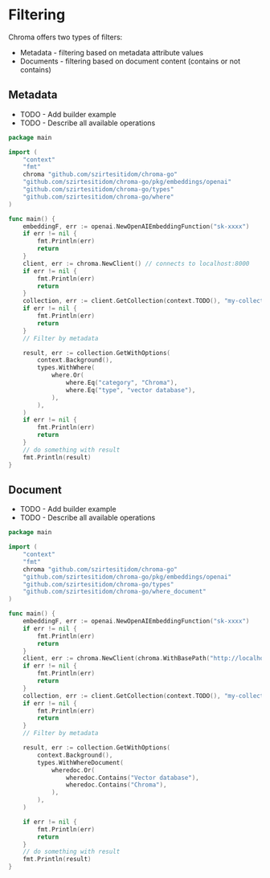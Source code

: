 # Filtering

Chroma offers two types of filters:

- Metadata - filtering based on metadata attribute values
- Documents - filtering based on document content (contains or not contains)

## Metadata

* TODO - Add builder example
* TODO - Describe all available operations

```go
package main

import (
	"context"
	"fmt"
	chroma "github.com/szirtesitidom/chroma-go"
	"github.com/szirtesitidom/chroma-go/pkg/embeddings/openai"
	"github.com/szirtesitidom/chroma-go/types"
	"github.com/szirtesitidom/chroma-go/where"
)

func main() {
	embeddingF, err := openai.NewOpenAIEmbeddingFunction("sk-xxxx")
	if err != nil {
		fmt.Println(err)
		return
	}
	client, err := chroma.NewClient() // connects to localhost:8000
	if err != nil {
		fmt.Println(err)
		return
	}
	collection, err := client.GetCollection(context.TODO(), "my-collection", embeddingF)
	if err != nil {
		fmt.Println(err)
		return
	}
	// Filter by metadata

	result, err := collection.GetWithOptions(
		context.Background(),
		types.WithWhere(
			where.Or(
				where.Eq("category", "Chroma"),
				where.Eq("type", "vector database"),
			),
		),
	)
	if err != nil {
		fmt.Println(err)
		return
	}
	// do something with result
	fmt.Println(result)
}

```

## Document

* TODO - Add builder example
* TODO - Describe all available operations

```go
package main

import (
	"context"
	"fmt"
	chroma "github.com/szirtesitidom/chroma-go"
	"github.com/szirtesitidom/chroma-go/pkg/embeddings/openai"
	"github.com/szirtesitidom/chroma-go/types"
	"github.com/szirtesitidom/chroma-go/where_document"
)

func main() {
	embeddingF, err := openai.NewOpenAIEmbeddingFunction("sk-xxxx")
	if err != nil {
		fmt.Println(err)
		return
	}
	client, err := chroma.NewClient(chroma.WithBasePath("http://localhost:8000"))
	if err != nil {
		fmt.Println(err)
		return
	}
	collection, err := client.GetCollection(context.TODO(), "my-collection", embeddingF)
	if err != nil {
		fmt.Println(err)
		return
	}
	// Filter by metadata

	result, err := collection.GetWithOptions(
		context.Background(),
		types.WithWhereDocument(
			wheredoc.Or(
				wheredoc.Contains("Vector database"),
				wheredoc.Contains("Chroma"),
			),
		),
	)

	if err != nil {
		fmt.Println(err)
		return
	}
	// do something with result
	fmt.Println(result)
}
```